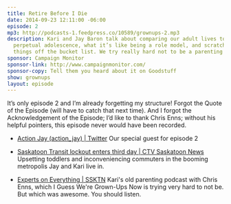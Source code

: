 ```yaml
---
title: Retire Before I Die
date: 2014-09-23 12:11:00 -06:00
episode: 2
mp3: http://podcasts-1.feedpress.co/10589/grownups-2.mp3
description: Kari and Jay Baron talk about comparing our adult lives to our parents,
  perpetual adolescence, what it’s like being a role model, and scratching undone
  things off the bucket list. We try really hard not to be a parenting podcast.
sponsor: Campaign Monitor
sponsor-link: http://www.campaignmonitor.com/
sponsor-copy: Tell them you heard about it on Goodstuff
show: grownups
layout: episode
---
```


It’s only episode 2 and I’m already forgetting my structure! Forgot the Quote of the Episode (will have to catch that next time). And I forgot the Acknowledgement of the Episode; I’d like to thank Chris Enns; without his helpful pointers, this episode never would have been recorded.

* [Action Jay (action_jay) | Twitter](https://twitter.com/action_jay)
Our special guest for episode 2

* [Saskatoon Transit lockout enters third day | CTV Saskatoon News](http://saskatoon.ctvnews.ca/saskatoon-transit-lockout-enters-third-day-1.2019928)
Upsetting toddlers and inconveniencing commuters in the booming metropolis Jay and Kari live in.

* [Experts on Everything | SSKTN](http://www.ssktn.com/category/eone/)
Kari's old parenting podcast with Chris Enns, which I Guess We're Grown-Ups Now is trying very hard to not be. But which was awesome. You should listen.
